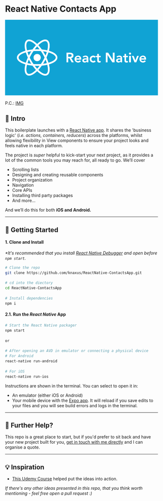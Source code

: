 # React Native Contacts App

![reactnative](./public/reactnative.png)

P.C.: [IMG](https://www.jameelmukadam.com/blog/simple-react-native-setup-guide-for-mac)

## 👋 Intro

This boilerplate launches with a [React Native app](https://facebook.github.io/react-native/). It shares the 'business logic' (_i.e. actions, containers, reducers_) across the platforms, whilst allowing flexibility in View components to ensure your project looks and feels native in each platform.

The project is _super_ helpful to kick-start your next project, as it provides a lot of the common tools you may reach for, all ready to go.  We’ll cover

- Scrolling lists
- Designing and creating reusable components
- Project organization
- Navigation
- Core APIs
- Installing third party packages
- And more…

And we’ll do this for both **iOS and Android.**

---

## 🚀 Getting Started

#### 1. Clone and Install

_*It's recommended that you install [React Native Debugger](https://github.com/jhen0409/react-native-debugger/releases) and open before `npm start`._

```bash
# Clone the repo
git clone https://github.com/knaxus/ReactNative-ContactsApp.git

# cd into the diectory
cd ReactNative-ContactsApp

# Install dependencies
npm i
```

#### 2.1. Run the _React Native_ App

```bash
# Start the React Native packager
npm start

or

# After opening an AVD in emulator or connecting a physical device
# For Android 
react-native run-android

# For iOS
react-native run-ios
```

Instructions are shown in the terminal. You can select to open it in:

- An emulator (either iOS or Android)
- Your mobile device with the [Expo app](https://expo.io/). It will reload if you save edits to your files and you will see build errors and logs in the terminal.

---

## 👊 Further Help?

This repo is a great place to start, but if you'd prefer to sit back and have your new project built for you, [get in touch with me directly](mailto:geekankit318@gmail.com) and I can organise a quote.

---

## 💡 Inspiration

- [This Udemy Course](https://www.udemy.com/create-your-first-react-native-app/) helped put the ideas into action.

_If there's any other ideas presented in this repo, that you think worth mentioning - feel free open a pull request :)_
